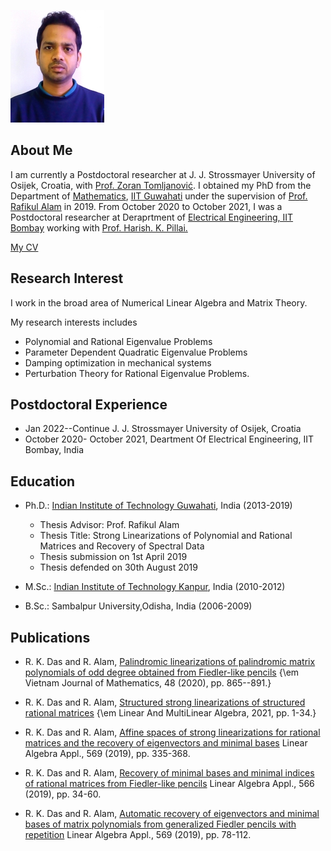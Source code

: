 ![Image](/photo_GM.jpg)
## About Me
I am currently a Postdoctoral researcher at J. J. Strossmayer University of Osijek, Croatia, with [Prof. Zoran Tomljanović](https://www.mathos.unios.hr/index.php/kadrovi/nastavnici-i-suradnici/26-homepage/odjel/kadrovi/homepages/119-zoran-tomljanovic-s-home-page). I obtained my PhD from the Department of [Mathematics](https://www.iitg.ac.in/maths), [IIT Guwahati](https://www.iitg.ac.in) under the supervision of [Prof. Rafikul Alam](https://www.iitg.ac.in/rafik/) in 2019. From October 2020 to October 2021, I was a Postdoctoral researcher at Deraprtment of [Electrical Engineering, IIT Bombay](https://www.ee.iitb.ac.in/old_web) working with [Prof. Harish. K. Pillai.](https://www.ee.iitb.ac.in/wiki/faculty/hp#contact_information)  

[My CV](/CV_Acad_Ranjan_Jan22.pdf)

## Research Interest
I work in the broad area of Numerical Linear Algebra and Matrix Theory.

My research interests includes

* Polynomial and Rational Eigenvalue Problems 
* Parameter Dependent Quadratic Eigenvalue Problems 
* Damping optimization in mechanical systems
* Perturbation Theory for Rational Eigenvalue Problems.
 
## Postdoctoral Experience
* Jan 2022--Continue J. J. Strossmayer University of Osijek, Croatia
* October 2020- October 2021, Deartment Of Electrical Engineering, IIT Bombay, India 
  


## Education
* Ph.D.: [Indian Institute of Technology Guwahati](https://www.iitg.ac.in/), India (2013-2019)
  * Thesis Advisor: Prof. Rafikul Alam
  * Thesis Title: Strong Linearizations of Polynomial and Rational Matrices and Recovery of Spectral Data
  * Thesis submission on 1st April 2019
  * Thesis defended on 30th August 2019
         
 * M.Sc.: [Indian Institute of Technology Kanpur](http://www.iitk.ac.in/), India (2010-2012)
 
 * B.Sc.: Sambalpur University,Odisha, India (2006-2009)

 
 
## Publications 
* R. K. Das and R. Alam, [Palindromic linearizations of palindromic matrix polynomials of odd degree obtained from Fiedler-like pencils](\href{https://doi.org/10.1007/s10013-020-00444-w}) {\em Vietnam Journal of Mathematics, 48 (2020), pp. 865--891.}
  
* R. K. Das and R. Alam, [Structured strong linearizations of structured rational matrices](\href{https://www.tandfonline.com/doi/full/10.1080/03081087.2021.1945525}) {\em Linear And MultiLinear Algebra, 2021, pp. 1-34.} 

* R. K. Das and R. Alam, [Affine spaces of strong linearizations for rational matrices and the recovery of eigenvectors and minimal bases](https://doi.org/10.1016/j.laa.2019.02.001) Linear Algebra Appl., 569 (2019), pp. 335-368.

* R. K. Das and R. Alam, [Recovery of minimal bases and minimal indices of rational matrices from Fiedler-like pencils](https://doi.org/10.1016/j.laa.2018.12.021) Linear Algebra Appl., 566 (2019), pp. 34-60.

* R. K. Das and R. Alam, [Automatic recovery of eigenvectors and minimal bases of matrix polynomials from generalized Fiedler pencils with repetition](https://doi.org/10.1016/j.laa.2019.01.013) Linear Algebra Appl., 569 (2019), pp. 78-112.
